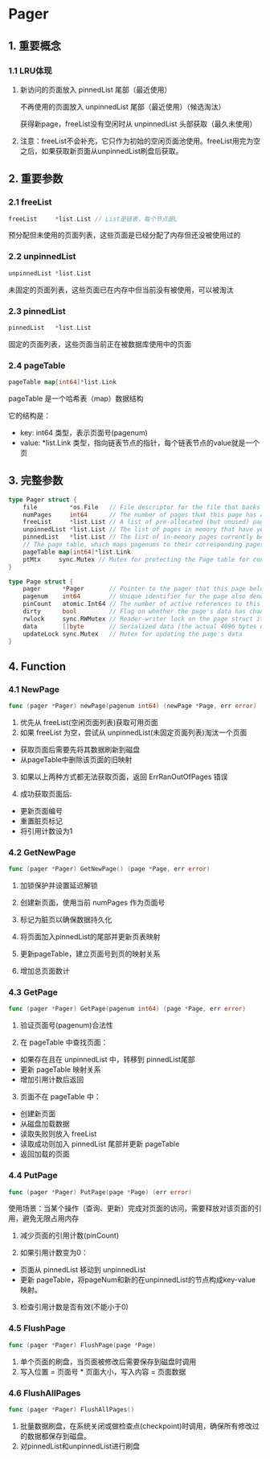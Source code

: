 # Pager

## 1. 重要概念

### 1.1 LRU体现

1. 新访问的页面放入 pinnedList 尾部（最近使用）

   不再使用的页面放入 unpinnedList 尾部（最近使用）（候选淘汰）

   获得新page，freeList没有空闲时从 unpinnedList 头部获取（最久未使用）
   
2. 注意：freeList不会补充，它只作为初始的空闲页面池使用。freeList用完为空之后，如果获取新页面从unpinnedList刷盘后获取。

## 2. 重要参数

### 2.1 freeList

```go
freeList     *list.List // List是链表，每个节点是L
```

预分配但未使用的页面列表，这些页面是已经分配了内存但还没被使用过的

### 2.2 unpinnedList 

```go
unpinnedList *list.List
```

未固定的页面列表，这些页面已在内存中但当前没有被使用，可以被淘汰

### 2.3 pinnedList      

```go
pinnedList   *list.List
```

固定的页面列表，这些页面当前正在被数据库使用中的页面

### 2.4 pageTable

```go
pageTable map[int64]*list.Link
```

pageTable 是一个哈希表（map）数据结构

它的结构是：

- key: int64 类型，表示页面号(pagenum)
- value: *list.Link 类型，指向链表节点的指针，每个链表节点的value就是一个页

## 3. 完整参数

```go
type Pager struct {
    file         *os.File   // File descriptor for the file that backs this pager on disk.
    numPages     int64      // The number of pages that this page has access to (both on disk and in memory).
    freeList     *list.List // A list of pre-allocated (but unused) pages.
    unpinnedList *list.List // The list of pages in memory that have yet to be evicted, but are not currently in use.
    pinnedList   *list.List // The list of in-memory pages currently being used by the database.
    // The page table, which maps pagenums to their corresponding pages (stored in a link belonging to the list the page is in).
    pageTable map[int64]*list.Link
    ptMtx     sync.Mutex // Mutex for protecting the Page table for concurrent use.
}
```

```go
type Page struct {
    pager      *Pager       // Pointer to the pager that this page belongs to
    pagenum    int64        // Unique identifier for the page also denoting it's position stored in the pager's file
    pinCount   atomic.Int64 // The number of active references to this page
    dirty      bool         // Flag on whether the page's data has changed and needs to be written to disk
    rwlock     sync.RWMutex // Reader-writer lock on the page struct itself
    data       []byte       // Serialized data (the actual 4096 bytes of the page)
    updateLock sync.Mutex   // Mutex for updating the page's data
}
```

## 4. Function

### 4.1 NewPage

```go
func (pager *Pager) newPage(pagenum int64) (newPage *Page, err error) 
```

1. 优先从 freeList(空闲页面列表)获取可用页面
2. 如果 freeList 为空，尝试从 unpinnedList(未固定页面列表)淘汰一个页面
  - 获取页面后需要先将其数据刷新到磁盘
  - 从pageTable中删除该页面的旧映射

3. 如果以上两种方式都无法获取页面，返回 ErrRanOutOfPages 错误

4. 成功获取页面后:
  - 更新页面编号
  - 重置脏页标记
  - 将引用计数设为1

### 4.2 **GetNewPage**

```go
func (pager *Pager) GetNewPage() (page *Page, err error)
```

1. 加锁保护并设置延迟解锁

2. 创建新页面，使用当前 numPages 作为页面号

3. 标记为脏页以确保数据持久化

4. 将页面加入pinnedList的尾部并更新页表映射

5. 更新pageTable，建立页面号到页的映射关系
6. 增加总页面数计

### 4.3 GetPage

```go
func (pager *Pager) GetPage(pagenum int64) (page *Page, err error)
```

1. 验证页面号(pagenum)合法性

2. 在 pageTable 中查找页面：

- 如果存在且在 unpinnedList 中，转移到 pinnedList尾部
- 更新 pageTable 映射关系
- 增加引用计数后返回

3. 页面不在 pageTable 中：

- 创建新页面
- 从磁盘加载数据
- 读取失败则放入 freeList
- 读取成功则加入 pinnedList 尾部并更新 pageTable
- 返回加载的页面

### 4.4 PutPage

```go
func (pager *Pager) PutPage(page *Page) (err error)
```

​      使用场景：当某个操作（查询、更新）完成对页面的访问，需要释放对该页面的引用，避免无限占用内存

1. 减少页面的引用计数(pinCount)

2. 如果引用计数变为0：

- 页面从 pinnedList 移动到 unpinnedList
- 更新 pageTable，将pageNum和新的在unpinnedList的节点构成key-value映射。

3. 检查引用计数是否有效(不能小于0)

### 4.5 FlushPage

```go
func (pager *Pager) FlushPage(page *Page)
```

1. 单个页面的刷盘，当页面被修改后需要保存到磁盘时调用
2. 写入位置 = 页面号 * 页面大小，写入内容 = 页面数据

### 4.6 FlushAllPages

```go
func (pager *Pager) FlushAllPages()
```

1. 批量数据刷盘，在系统关闭或做检查点(checkpoint)时调用，确保所有修改过的数据都保存到磁盘。
2. 对pinnedList和unpinnedList进行刷盘

 